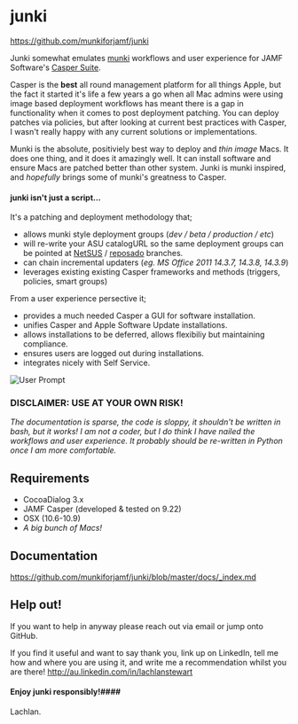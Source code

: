 junki
=====

https://github.com/munkiforjamf/junki


Junki somewhat emulates [munki](https://code.google.com/p/munki/) workflows and user experience for JAMF Software's [Casper Suite](http://www.jamfsoftware.com/products/casper-suite/).  

Casper is the **best** all round management platform for all things Apple, but the fact it started it's life a few years a go when all Mac admins were using image based deployment workflows has meant there is a gap in functionality when it comes to post deployment patching. You can deploy patches via policies, but after looking at current best practices with Casper, I wasn't really happy with any current solutions or implementations.  

Munki is the absolute, positiviely best way to deploy and *thin image* Macs. It does one thing, and it does it amazingly well. It can install software and ensure Macs are patched better than other system. Junki is munki inspired, and *hopefully* brings some of munki's greatness to Casper.

#### junki isn't just a script... ####
  
It's a patching and deployment methodology that;  

* allows munki style deployment groups (*dev / beta / production / etc*)
* will re-write your ASU catalogURL so the same deployment groups can be pointed at [NetSUS](https://jamfnation.jamfsoftware.com/viewProduct.html?id=180&view=info) / [reposado](https://github.com/wdas/reposado) branches.
* can chain incremental updaters (*eg. MS Office 2011 14.3.7, 14.3.8, 14.3.9*)
* leverages existing existing Casper frameworks and methods (triggers, policies, smart groups) 

From a user experience persective it;   

* provides a much needed Casper a GUI for software installation.
* unifies Casper and Apple Software Update installations.
* allows installations to be deferred, allows flexibiliy but maintaining compliance.
* ensures users are logged out during installations.
* integrates nicely with Self Service.

![User Prompt](https://raw.githubusercontent.com/munkiforjamf/junki/master/docs/images/prompt.png)

### DISCLAIMER: USE AT YOUR OWN RISK! ###

*The documentation is sparse, the code is sloppy, it shouldn't be written in bash, but it works!
I am not a coder, but I do think I have nailed the workflows and user experience. It probably
should be re-written in Python once I am more comfortable.*



Requirements
------------
* CocoaDialog 3.x
* JAMF Casper (developed & tested on 9.22)
* OSX (10.6-10.9)
* *A big bunch of Macs!*


Documentation
-------------
     
https://github.com/munkiforjamf/junki/blob/master/docs/_index.md 


Help out!
---------


If you want to help in anyway please reach out via email or jump onto GitHub.

If you find it useful and want to say thank you, link up on LinkedIn, tell me how and where you are using it, and write me a recommendation whilst you are there! http://au.linkedin.com/in/lachlanstewart  
  
#### Enjoy junki responsibly!####

Lachlan.


